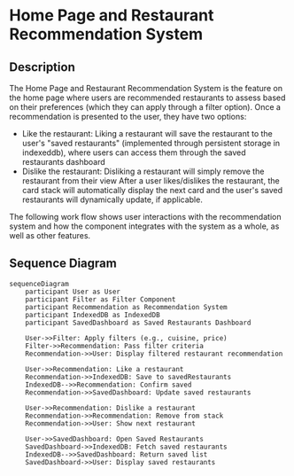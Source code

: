 # Home Page and Restaurant Recommendation System

## Description

The Home Page and Restaurant Recommendation System is the feature on the home page where users are recommended restaurants to assess based on their preferences (which they can apply through a filter option). Once a recommendation is presented to the user, they have two options:

- Like the restaurant: Liking a restaurant will save the restaurant to the user's "saved restaurants" (implemented through persistent storage in indexeddb), where users can access them through the saved restaurants dashboard
- Dislike the restaurant: Disliking a restaurant will simply remove the restaurant from their view
After a user likes/dislikes the restaurant, the card stack will automatically display the next card and the user's saved restaurants will dynamically update, if applicable. 

The following work flow shows user interactions with the recommendation system and how the component integrates with the system as a whole, as well as other features.

## Sequence Diagram

```mermaid
sequenceDiagram
    participant User as User
    participant Filter as Filter Component
    participant Recommendation as Recommendation System
    participant IndexedDB as IndexedDB
    participant SavedDashboard as Saved Restaurants Dashboard

    User->>Filter: Apply filters (e.g., cuisine, price)
    Filter->>Recommendation: Pass filter criteria
    Recommendation->>User: Display filtered restaurant recommendation

    User->>Recommendation: Like a restaurant
    Recommendation->>IndexedDB: Save to savedRestaurants
    IndexedDB-->>Recommendation: Confirm saved
    Recommendation->>SavedDashboard: Update saved restaurants

    User->>Recommendation: Dislike a restaurant
    Recommendation->>Recommendation: Remove from stack
    Recommendation->>User: Show next restaurant

    User->>SavedDashboard: Open Saved Restaurants
    SavedDashboard->>IndexedDB: Fetch saved restaurants
    IndexedDB-->>SavedDashboard: Return saved list
    SavedDashboard->>User: Display saved restaurants

```
